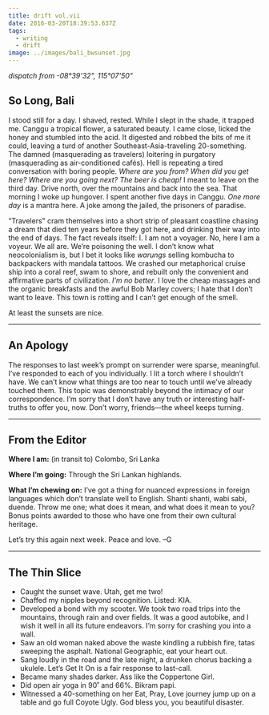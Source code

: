 ```yaml
---
title: drift vol.vii
date: 2016-03-20T18:39:53.637Z
tags:
  - writing
  - drift
image: ../images/bali_bwsunset.jpg
---
```


_dispatch from -08°39'32", 115°07'50"_

## So Long, Bali

I stood still for a day. I shaved, rested. While I slept in the shade, it trapped me. Canggu a tropical flower, a saturated beauty. I came close, licked the honey and stumbled into the acid. It digested and robbed the bits of me it could, leaving a turd of another Southeast-Asia-traveling 20-something. The damned (masquerading as travelers) loitering in purgatory (masquerading as air-conditioned cafés). Hell is repeating a tired conversation with boring people. _Where are you from? When did you get here? Where are you going next? The beer is cheap!_ I meant to leave on the third day. Drive north, over the mountains and back into the sea. That morning I woke up hungover. I spent another five days in Canggu. _One more day_ is a mantra here. A joke among the jailed, the prisoners of paradise.

“Travelers" cram themselves into a short strip of pleasant coastline chasing a dream that died ten years before they got here, and drinking their way into the end of days. The fact reveals itself: I. I am not a voyager. No, here I am a voyeur. We all are. We’re poisoning the well. I don’t know what neocolonialism is, but I bet it looks like _warungs_ selling kombucha to backpackers with mandala tattoos. We crashed our metaphorical cruise ship into a coral reef, swam to shore, and rebuilt only the convenient and affirmative parts of civilization. _I’m no better_. I love the cheap massages and the organic breakfasts and the awful Bob Marley covers; I hate that I don’t want to leave. This town is rotting and I can’t get enough of the smell.

At least the sunsets are nice.

---

## An Apology

The responses to last week’s prompt on surrender were sparse, meaningful. I’ve responded to each of you individually. I lit a torch where I shouldn’t have. We can’t know what things are too near to touch until we’ve already touched them. This topic was demonstrably beyond the intimacy of our correspondence. I’m sorry that I don’t have any truth or interesting half-truths to offer you, now. Don’t worry, friends—the wheel keeps turning.

---

## From the Editor

**Where I am:** (in transit to) Colombo, Sri Lanka

**Where I’m going:** Through the Sri Lankan highlands.

**What I’m chewing on:** I’ve got a thing for nuanced expressions in foreign languages which don’t translate well to English. Shanti shanti, wabi sabi, duende. Throw me one; what does it mean, and what does it mean to you? Bonus points awarded to those who have one from their own cultural heritage.

Let’s try this again next week. Peace and love. –G

---

## The Thin Slice

- Caught the sunset wave. Utah, get me two!
- Chaffed my nipples beyond recognition. Listed: KIA.
- Developed a bond with my scooter. We took two road trips into the mountains, through rain and over fields. It was a good autobike, and I wish it well in all its future endeavors. I’m sorry for crashing you into a wall.
- Saw an old woman naked above the waste kindling a rubbish fire, tatas sweeping the asphalt. National Geographic, eat your heart out.
- Sang loudly in the road and the late night, a drunken chorus backing a ukulele. Let’s Get It On is a fair response to last-call.
- Became many shades darker. Ass like the Coppertone Girl.
- Did open air yoga in 90˚ and 66%. Bikram papi.
- Witnessed a 40-something on her Eat, Pray, Love journey jump up on a table and go full Coyote Ugly. God bless you, you beautiful disaster.
